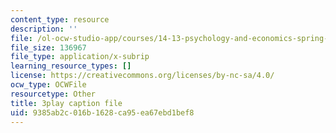 ```yaml
---
content_type: resource
description: ''
file: /ol-ocw-studio-app/courses/14-13-psychology-and-economics-spring-2020/9385ab2c016b1628ca95ea67ebd1bef8_bBOBSC16NLU.srt
file_size: 136967
file_type: application/x-subrip
learning_resource_types: []
license: https://creativecommons.org/licenses/by-nc-sa/4.0/
ocw_type: OCWFile
resourcetype: Other
title: 3play caption file
uid: 9385ab2c-016b-1628-ca95-ea67ebd1bef8
---
```

